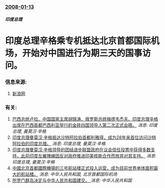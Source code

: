 ### [2008-01-13](/news/2008/01/13/index.md)

##### 印度总理
# 印度总理辛格乘专机抵达北京首都国际机场，开始对中国进行为期三天的国事访问。




### 信息来源:

1. [新浪网](http://news.sina.com.cn/c/2008-01-13/102014731854.shtml)

### 有关:

1. [ 巴西总统卢拉、中国国家主席胡锦涛、俄罗斯总统梅德韦杰夫、印度总理辛格出席在巴西首都巴西利亚举行的金砖四国领导人第二次正式会晤。](/news/2010/04/15/巴西总统卢拉-中国国家主席胡锦涛-俄罗斯总统梅德韦杰夫-印度总理辛格出席在巴西首都巴西利亚举行的金砖四国领导人第二次正.md) _消息: 印度总理, 曼莫汉·辛格_
2. [ 印度总理曼莫汉·辛格抵达沙特阿拉伯首都利雅得，成为28年来首位访问沙特阿拉伯的印度总理。](/news/2010/02/27/印度总理曼莫汉-辛格抵达沙特阿拉伯首都利雅得-成为28年来首位访问沙特阿拉伯的印度总理.md) _消息: 印度总理, 曼莫汉·辛格_
3. [印度总理曼莫汉·辛格领导的团结进步联盟政府在议会信任投票中获得多数支持，此前印度左翼陣線因反对政府推进印美核能合作而放弃对其支持。](/news/2008/07/22/印度总理曼莫汉-辛格领导的团结进步联盟政府在议会信任投票中获得多数支持-此前印度左翼陣線因反对政府推进印美核能合作而放弃.md) _消息: 印度总理, 曼莫汉·辛格_
4. [中國北京首都國際機場的三号航站楼正式投入运营，成为目前世界单体面积最大的航站楼。](/news/2008/02/29/中國北京首都國際機場的三号航站楼正式投入运营-成为目前世界单体面积最大的航站楼.md) _消息: 中华人民共和国, 北京首都国际机场_
5. [所罗门群岛决定与中华人民共和国建交。 ](/news/2019/09/16/所罗门群岛决定与中华人民共和国建交.md) _消息: 中华人民共和国_
